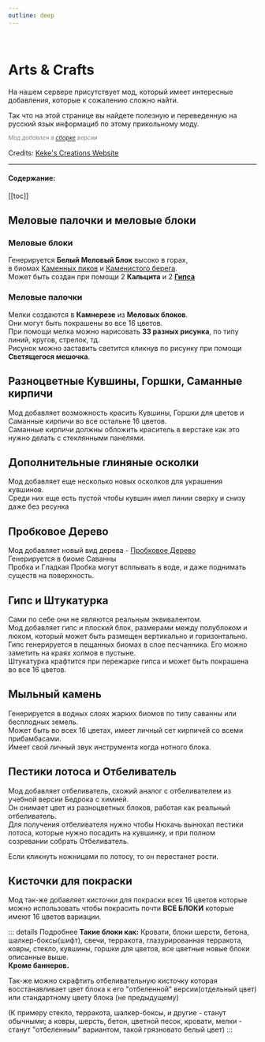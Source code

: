 ```yaml
---
outline: deep
---
```


<Pill name="ML Magic" link="./" icon="solar:archive-bold-duotone" color="#868dcc" /> <br/>
 
# Arts & Crafts 
На нашем сервере присутствует мод, который имеет интересные добавления, которые к сожалению сложно найти.
<Links :items="[
    { 
        name: 'Arts & Crafts', 
        link: 'https://www.curseforge.com/minecraft/mc-mods/artsandcrafts', 
        image: 'https://media.forgecdn.net/avatars/thumbnails/1012/337/64/64/638536760473077409.png',
        desc: 'KekeCreations'
    }
  ]"
/>

Так что на этой странице вы найдете полезную и переведенную на русский язык информациб по этому прикольному моду.

*<span style="color: gray;"><sup>Мод добавлен в <a href='modpack#остальные'>сборке</a> версии <Badge type="info" text="v3.50" /> </sup></span>*

Credits: [Keke's Creations Website](https://kekecreations.boomla.net/mods/minecraft-java-edition/arts-and-crafts)

---

#### Содержание:
[[toc]]

## Меловые палочки и меловые блоки
### Меловые блоки
Генерируется **Белый Меловый Блок** высоко в горах, <br/>
в биомах [Каменных пиков](https://minecraft.wiki/w/Stony_Peaks) и [Каменистого берега](https://minecraft.wiki/w/Stony_Shore).<br/>
Может быть создан при помощи 2 **Кальцита** и 2 **[Гипса](#гипс-и-штукатурка)**
<!-- Картинки --> 
<BlockCard size="big" :cards="[
  { content: '![меловый-блок](https://kekecreations.boomla.net/mods/minecraft-java-edition/arts-and-crafts/chalk/background-2/hero-layout/grid-6/grid-column/background-2/chalk_blocks.png?o1-cache=b4aeda41b6&width=1024&height=1024)'},
  { content: '![крафт](https://kekecreations.boomla.net/mods/minecraft-java-edition/arts-and-crafts/chalk/background-2/hero-layout/grid-6/grid-column/background-2/crafingchalk.png?o1-cache=edef154d16&width=1024&height=1024)\n Крафт Гипс + Кальцит'},
]"/>

### Меловые палочки
Мелки создаются в **Камнерезе** из **Меловых блоков**.<br/>
Они могут быть покрашены во все 16 цветов.<br/>
При помощи мелка можно нарисовать **33 разных рисунка**, по типу линий, кругов, стрелок, тд.<br/>
Рисунок можно заставить светится кликнув по рисунку при помощи **Cветящегося мешочка**.
<!-- Картинки -->
<BlockCard size="medium" :cards="[
  { content: '![мелки](https://kekecreations.boomla.net/mods/minecraft-java-edition/arts-and-crafts/chalk/background-2/hero-layout/grid-6/grid-column/background-2/chalk-sitcks-and-chalk-blocks.jpg?o1-cache=9772fffcab&width=1024&height=1024)'},
  { content: '![крафт](https://kekecreations.boomla.net/mods/minecraft-java-edition/arts-and-crafts/chalk/background-2/hero-layout/grid-6/grid-column/background-2/glowchalk1.png?o1-cache=ba9e1cd6b4&width=1024&height=1024)\nПример рисунка подсвеченый чернилами'},
  { content: '![крафт](https://kekecreations.boomla.net/mods/minecraft-java-edition/arts-and-crafts/chalk/background-2/hero-layout/grid-6/grid-column/background-2/chalkstickcrafting3.png?o1-cache=9472a01337&width=1024&height=1024)\n Крафт в камнерезе'},
]"/>

## Разноцветные Кувшины, Горшки, Саманные кирпичи
Мод добавляет возможность красить Кувшины, Горшки для цветов и Саманные кирпичи во все остальне 16 цветов. <br/>
Саманные кирпичи должны обложить краситель в верстаке как это нужно делать с стеклянными панелями.
<!-- Картинки -->
<BlockCard size="medium" :cards="[
  { content: '![](https://kekecreations.boomla.net/mods/minecraft-java-edition/arts-and-crafts/dyed-decorated-pots/background-2/hero-layout/grid-6/grid-column/background-2/dyed_decorated_pot.jpg?o1-cache=d2d395b55a&width=1024&height=1024)'},
  { content: '![](https://kekecreations.boomla.net/mods/minecraft-java-edition/arts-and-crafts/dyed-decorated-pots/background-2/hero-layout/grid-6/grid-column/background-2/decoratedpotrecipe.png?o1-cache=027a0ef096&width=1024&height=1024)\nБез узоров'},
  { content: '![](https://kekecreations.boomla.net/mods/minecraft-java-edition/arts-and-crafts/dyed-decorated-pots/background-2/hero-layout/grid-6/grid-column/background-2/heartdecoratedpot.png?o1-cache=4351057a11&width=1024&height=1024)\nС узорами'},
  //line2
  { content: '![](https://kekecreations.boomla.net/mods/minecraft-java-edition/arts-and-crafts/dyed-flower-pots/background-2/hero-layout/grid-6/grid-column/background-2/flowerpotrecipe.png?o1-cache=3b93d67ec2&width=1024&height=1024)'},
  //line3
  { content: '![](https://kekecreations.boomla.net/mods/minecraft-java-edition/arts-and-crafts/dyed-mud-bricks/background-2/hero-layout/grid-6/grid-column/background-2/dyed_mud_bricks.jpg?o1-cache=12d9640661&width=1024&height=1024)'},
  { content: '![](https://kekecreations.boomla.net/mods/minecraft-java-edition/arts-and-crafts/dyed-mud-bricks/background-2/hero-layout/grid-6/grid-column/background-2/crafting-mud-bricks.png?o1-cache=08da8b154e&width=1024&height=1024)'},
]"/>

## Дополнительные глиняные осколки
Мод добавляет еще несколько новых осколков для украшения кувшинов.<br/>
Среди них еще есть пустой чтобы кувшин имел линии сверху и снизу даже без ресунка 
<!-- Картинки -->
<BlockCard size="medium" :cards="[
  { content: '![](https://kekecreations.boomla.net/mods/minecraft-java-edition/arts-and-crafts/pottery-sherds/background-2/hero-layout/grid-6/grid-column/background-2/ruinedpotterysherd.png?o1-cache=46d3285b73&width=1024&height=1024)\nТреснутый'},
  { content: '![](https://kekecreations.boomla.net/mods/minecraft-java-edition/arts-and-crafts/pottery-sherds/background-2/hero-layout/grid-6/grid-column/background-2/potterysherd.png?o1-cache=8843797c90&width=1024&height=1024)\nПустой'},
  { content: '![](https://kekecreations.boomla.net/mods/minecraft-java-edition/arts-and-crafts/pottery-sherds/background-2/hero-layout/grid-6/grid-column/background-2/gatewaypotterysherd.png?o1-cache=696fa4ca35&width=1024&height=1024)\nПортал'},
  { content: '![](https://kekecreations.boomla.net/mods/minecraft-java-edition/arts-and-crafts/pottery-sherds/background-2/hero-layout/grid-6/grid-column/background-2/finalepotterysherd.png?o1-cache=4e433e2e8f&width=1024&height=1024)\nФинальный остров'},
  { content: '![](https://kekecreations.boomla.net/mods/minecraft-java-edition/arts-and-crafts/pottery-sherds/background-2/hero-layout/grid-6/grid-column/background-2/rollpotterysherd.png?o1-cache=ae452597ef&width=1024&height=1024)\nИгральные кости'},
]"/>

## Пробковое Дерево
Мод добавляет новый вид дерева - [Пробковое Дерево](https://ru.wikipedia.org/wiki/%D0%94%D1%83%D0%B1_%D0%BF%D1%80%D0%BE%D0%B1%D0%BA%D0%BE%D0%B2%D1%8B%D0%B9)<br/>
Генерируется в биоме Саванны<br/>
Пробка и Гладкая Пробка могут всплывать в воде, и даже поднимать существ на поверхность.
<!-- Картинки -->
<BlockCard size="big" :cards="[
  { content: '![](https://kekecreations.boomla.net/mods/minecraft-java-edition/arts-and-crafts/cork-wood-set/background-2/hero-layout/grid-6/grid-column/background-2/corkstuff2.jpg?o1-cache=4bf6947759&width=1024&height=1024)\nСет блоков'},
  { content: '![](https://kekecreations.boomla.net/mods/minecraft-java-edition/arts-and-crafts/cork-wood-set/background-2/hero-layout/grid-6/grid-column/background-2/cork_floating.png?o1-cache=3b5174e031&width=1024&height=1024)\nПробка всплывает в воде'},
]"/>

## Гипс и Штукатурка
Сами по себе они не являются реальным эквивалентом.<br/>
Мод добавляет гипс и плоский блок, размерами между полублоком и люком, который может быть размещен вертикально и горизонтально.<br/>
Гипс генерируется в пещанных биомах в слое песчанника. Его можно заметить на краях холмов в пустыне.<br/>
Штукатурка крафтится при пережарке гипса и может быть покрашена во все 16 цветов.
<!-- Картинки -->
<BlockCard size="big" :cards="[
  { content: '![](https://kekecreations.boomla.net/mods/minecraft-java-edition/arts-and-crafts/gypsum-and-plaster/background-2/hero-layout/grid-6/grid-column/background-2/gypsummountain.png?o1-cache=623557cc27&width=1024&height=1024)\nВидно на холмах'},
  { content: '![](https://kekecreations.boomla.net/mods/minecraft-java-edition/arts-and-crafts/gypsum-and-plaster/background-2/hero-layout/grid-6/grid-column/background-2/gypsumbuildingblocks.png?o1-cache=d2b1533404&width=1024&height=1024)\nСет блоков'},
  { content: '![](https://kekecreations.boomla.net/mods/minecraft-java-edition/arts-and-crafts/gypsum-and-plaster/background-2/hero-layout/grid-6/grid-column/background-2/plastershowcase.png?o1-cache=900df71650&width=1024&height=1024)\nШтукатурка'},
   { content: '![](https://kekecreations.boomla.net/mods/minecraft-java-edition/arts-and-crafts/gypsum-and-plaster/background-2/hero-layout/grid-6/grid-column/background-2/gypsumsmelt.png?o1-cache=426407e755&width=1024&height=1024)\nКрафт в печке из гипса'},
]"/>

## Мыльный камень
Генерируется в водных слоях жарких биомов по типу саванны или бесплодных земель.<br/>
Может быть во всех 16 цветах, имеет личный сет кирпичей со всеми прибамбасами.<br/>
Имеет свой личный звук инструмента когда нотного блока.<br/>
<!-- Картинки -->
<BlockCard size="big" :cards="[
  { content: '![](https://kekecreations.boomla.net/mods/minecraft-java-edition/arts-and-crafts/soapstone/background-2/hero-layout/grid-6/grid-column/background-2/soapstoneshowcase.png?o1-cache=46a776561e&width=1024&height=1024)\n'},
  { content: '![](https://kekecreations.boomla.net/mods/minecraft-java-edition/arts-and-crafts/soapstone/background-2/hero-layout/grid-6/grid-column/background-2/soapstoneshowcase2.png?o1-cache=5826309128&width=1024&height=1024)\nСет блоков'},
  { content: '![](https://kekecreations.boomla.net/mods/minecraft-java-edition/arts-and-crafts/soapstone/background-2/hero-layout/grid-6/grid-column/background-2/soapstonerecipe1.png?o1-cache=197c4ffb84&width=1024&height=1024)\nПокраска'},
  { content: '![](https://kekecreations.boomla.net/mods/minecraft-java-edition/arts-and-crafts/soapstone/background-2/hero-layout/grid-6/grid-column/background-2/soapstonerecipes4.png?o1-cache=2b279fabc5&width=1024&height=1024)\nОтбеливание'},
]"/>

## Пестики лотоса и Отбеливатель
Мод добавляет отбеливатель, схожий аналог с отбеливателем из учебной версии Бедрока с химией.<br/> 
Он снимает цвет из разноцветных блоков, работая как реальный отбеливатель.<br/>
Для получения отбеливателя нужно чтобы Нюхачь вынюхал пестики лотоса, которые нужно посадить на кувшинку, и при полном созревании собрать Отбеливатель.

Если кликнуть ножницами по лотосу, то он перестанет рости.
<!-- Картинки -->
<BlockCard size="big" :cards="[
  { content: '![](https://kekecreations.boomla.net/mods/minecraft-java-edition/arts-and-crafts/bleachdew-and-lotus-flower/background-2/hero-layout/grid-6/grid-column/background-2/lotuspistilsplacingandlotusflower.png?o1-cache=9fe562659c&width=1024&height=1024)\nПосадка пестиков на кувшинку'},
]"/>


## Кисточки для покраски
Мод так-же добавляет кисточки для покраски всех 16 цветов которые можно использовать чтобы покрасить почти __ВСЕ БЛОКИ__ которые имеют 16 цветов вариации.

::: details Подробнее
**Такие блоки как:** Кровати, блоки шерсти, бетона, шалкер-боксы(шифт), свечи, терракота, глазурированная терракота, ковры, стекло, кувшины, горшки для цветов, все цветные новые блоки описанные выше.<br/>
__Кроме баннеров.__

Так-же можно скрафтить отбеливательную кисточку которая восстанавливает цвет блока к его "отбеленной" версии(отдельный цвет) или стандартному цвету блока (не предыдущему)

(К примеру стекло, терракота, шалкер-боксы, и другие - станут обычными; а ковры, шерсть, бетон, цветной песок, кровати, мелки - станут "отбеленным" вариантом, такой грязновато белый цвет)
:::
 
<BlockCard size="big" :cards="[
  { content: '![demo_img_1](/WIKI/ML-Magic/ArtsNCrafts/demo_img_1.png)\nКрафт обычная кисточка для археологии'},
  { content: '![demo_img_2](/WIKI/ML-Magic/ArtsNCrafts/demo_img_2.png)\nОтбеливающая кисточка'},
  { content: '![demo_img_3](/WIKI/ML-Magic/ArtsNCrafts/demo_img_3.png)\nВсе кисточки 16 цветов + для отбеливания'},
]"/>